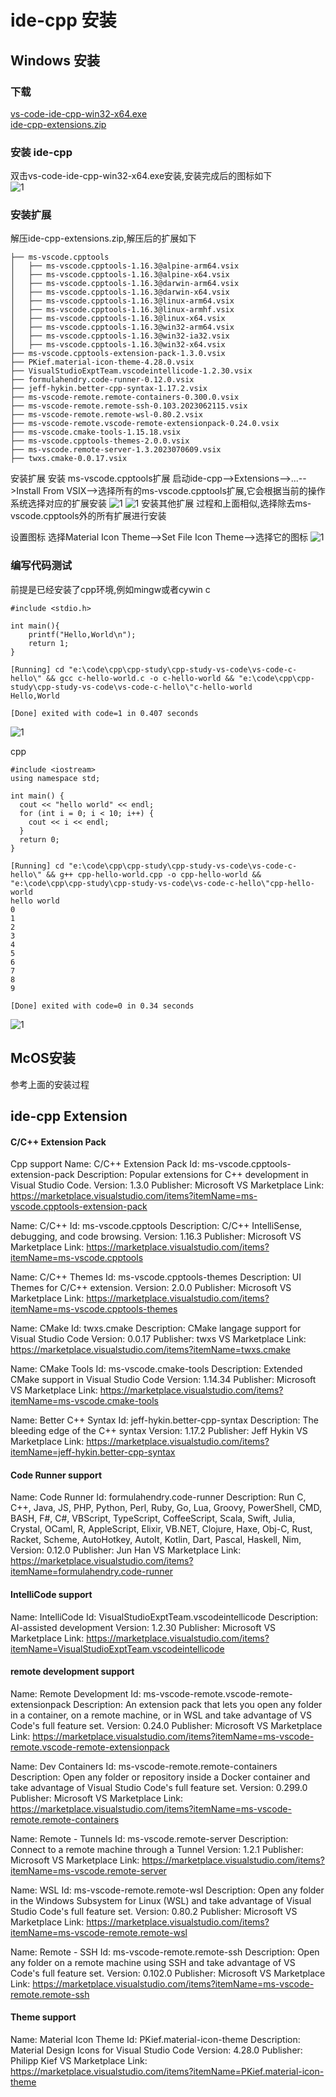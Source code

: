 # ide-cpp 安装
## Windows 安装
### 下载
[vs-code-ide-cpp-win32-x64.exe](https://github.com/ppntai/vscode-ide/releases/download/ide-cpp-v1.0.0/vs-code-ide-cpp-win32-x64.exe)  
[ide-cpp-extensions.zip](https://github.com/ppntai/vscode-ide/releases/download/ide-cpp-v1.0.0/ide-cpp-extensions.zip)

### 安装 ide-cpp
双击vs-code-ide-cpp-win32-x64.exe安装,安装完成后的图标如下  
![1](/01_ide-cpp/01/2.jpg)

### 安装扩展
解压ide-cpp-extensions.zip,解压后的扩展如下
```
├── ms-vscode.cpptools
│   ├── ms-vscode.cpptools-1.16.3@alpine-arm64.vsix
│   ├── ms-vscode.cpptools-1.16.3@alpine-x64.vsix
│   ├── ms-vscode.cpptools-1.16.3@darwin-arm64.vsix
│   ├── ms-vscode.cpptools-1.16.3@darwin-x64.vsix
│   ├── ms-vscode.cpptools-1.16.3@linux-arm64.vsix
│   ├── ms-vscode.cpptools-1.16.3@linux-armhf.vsix
│   ├── ms-vscode.cpptools-1.16.3@linux-x64.vsix
│   ├── ms-vscode.cpptools-1.16.3@win32-arm64.vsix
│   ├── ms-vscode.cpptools-1.16.3@win32-ia32.vsix
│   ├── ms-vscode.cpptools-1.16.3@win32-x64.vsix
├── ms-vscode.cpptools-extension-pack-1.3.0.vsix
├── PKief.material-icon-theme-4.28.0.vsix
├── VisualStudioExptTeam.vscodeintellicode-1.2.30.vsix
├── formulahendry.code-runner-0.12.0.vsix
├── jeff-hykin.better-cpp-syntax-1.17.2.vsix
├── ms-vscode-remote.remote-containers-0.300.0.vsix
├── ms-vscode-remote.remote-ssh-0.103.2023062115.vsix
├── ms-vscode-remote.remote-wsl-0.80.2.vsix
├── ms-vscode-remote.vscode-remote-extensionpack-0.24.0.vsix
├── ms-vscode.cmake-tools-1.15.18.vsix
├── ms-vscode.cpptools-themes-2.0.0.vsix
├── ms-vscode.remote-server-1.3.2023070609.vsix
├── twxs.cmake-0.0.17.vsix
```
安装扩展
安装 ms-vscode.cpptools扩展
启动ide-cpp-->Extensions-->...-->Install From VSIX-->选择所有的ms-vscode.cpptools扩展,它会根据当前的操作系统选择对应的扩展安装
![1](/01_ide-cpp/01/1.jpg)
![1](/01_ide-cpp/01/3.jpg)
安装其他扩展
过程和上面相似,选择除去ms-vscode.cpptools外的所有扩展进行安装

设置图标
选择Material Icon Theme-->Set File Icon Theme-->选择它的图标
![1](/01_ide-cpp/01/4.jpg)

### 编写代码测试
前提是已经安装了cpp环境,例如mingw或者cywin
c
```
#include <stdio.h>

int main(){
    printf("Hello,World\n");
    return 1;
}
```

```
[Running] cd "e:\code\cpp\cpp-study\cpp-study-vs-code\vs-code-c-hello\" && gcc c-hello-world.c -o c-hello-world && "e:\code\cpp\cpp-study\cpp-study-vs-code\vs-code-c-hello\"c-hello-world
Hello,World

[Done] exited with code=1 in 0.407 seconds
```
![1](/01_ide-cpp/01/5.jpg)

cpp
```
#include <iostream>
using namespace std;

int main() {
  cout << "hello world" << endl;
  for (int i = 0; i < 10; i++) {
    cout << i << endl;
  }
  return 0;
}
```
```
[Running] cd "e:\code\cpp\cpp-study\cpp-study-vs-code\vs-code-c-hello\" && g++ cpp-hello-world.cpp -o cpp-hello-world && "e:\code\cpp\cpp-study\cpp-study-vs-code\vs-code-c-hello\"cpp-hello-world
hello world
0
1
2
3
4
5
6
7
8
9

[Done] exited with code=0 in 0.34 seconds
```

![1](/01_ide-cpp/01/6.jpg)

## McOS安装
参考上面的安装过程
## ide-cpp Extension
#### C/C++ Extension Pack
Cpp support
Name: C/C++ Extension Pack
Id: ms-vscode.cpptools-extension-pack
Description: Popular extensions for C++ development in Visual Studio Code.
Version: 1.3.0
Publisher: Microsoft
VS Marketplace Link: https://marketplace.visualstudio.com/items?itemName=ms-vscode.cpptools-extension-pack

Name: C/C++
Id: ms-vscode.cpptools
Description: C/C++ IntelliSense, debugging, and code browsing.
Version: 1.16.3
Publisher: Microsoft
VS Marketplace Link: https://marketplace.visualstudio.com/items?itemName=ms-vscode.cpptools

Name: C/C++ Themes
Id: ms-vscode.cpptools-themes
Description: UI Themes for C/C++ extension.
Version: 2.0.0
Publisher: Microsoft
VS Marketplace Link: https://marketplace.visualstudio.com/items?itemName=ms-vscode.cpptools-themes

Name: CMake
Id: twxs.cmake
Description: CMake langage support for Visual Studio Code
Version: 0.0.17
Publisher: twxs
VS Marketplace Link: https://marketplace.visualstudio.com/items?itemName=twxs.cmake

Name: CMake Tools
Id: ms-vscode.cmake-tools
Description: Extended CMake support in Visual Studio Code
Version: 1.14.34
Publisher: Microsoft
VS Marketplace Link: https://marketplace.visualstudio.com/items?itemName=ms-vscode.cmake-tools

Name: Better C++ Syntax
Id: jeff-hykin.better-cpp-syntax
Description: The bleeding edge of the C++ syntax
Version: 1.17.2
Publisher: Jeff Hykin
VS Marketplace Link: https://marketplace.visualstudio.com/items?itemName=jeff-hykin.better-cpp-syntax

#### Code Runner support
Name: Code Runner
Id: formulahendry.code-runner
Description: Run C, C++, Java, JS, PHP, Python, Perl, Ruby, Go, Lua, Groovy, PowerShell, CMD, BASH, F#, C#, VBScript, TypeScript, CoffeeScript, Scala, Swift, Julia, Crystal, OCaml, R, AppleScript, Elixir, VB.NET, Clojure, Haxe, Obj-C, Rust, Racket, Scheme, AutoHotkey, AutoIt, Kotlin, Dart, Pascal, Haskell, Nim,
Version: 0.12.0
Publisher: Jun Han
VS Marketplace Link: https://marketplace.visualstudio.com/items?itemName=formulahendry.code-runner

#### IntelliCode support
Name: IntelliCode
Id: VisualStudioExptTeam.vscodeintellicode
Description: AI-assisted development
Version: 1.2.30
Publisher: Microsoft VS Marketplace
Link: https://marketplace.visualstudio.com/items?itemName=VisualStudioExptTeam.vscodeintellicode


#### remote development support
Name: Remote Development
Id: ms-vscode-remote.vscode-remote-extensionpack
Description: An extension pack that lets you open any folder in a container, on a remote machine, or in WSL and take advantage of VS Code's full feature set.
Version: 0.24.0
Publisher: Microsoft
VS Marketplace Link: https://marketplace.visualstudio.com/items?itemName=ms-vscode-remote.vscode-remote-extensionpack


Name: Dev Containers
Id: ms-vscode-remote.remote-containers
Description: Open any folder or repository inside a Docker container and take advantage of Visual Studio Code's full feature set.
Version: 0.299.0
Publisher: Microsoft
VS Marketplace Link: https://marketplace.visualstudio.com/items?itemName=ms-vscode-remote.remote-containers

Name: Remote - Tunnels
Id: ms-vscode.remote-server
Description: Connect to a remote machine through a Tunnel
Version: 1.2.1
Publisher: Microsoft
VS Marketplace Link: https://marketplace.visualstudio.com/items?itemName=ms-vscode.remote-server

Name: WSL
Id: ms-vscode-remote.remote-wsl
Description: Open any folder in the Windows Subsystem for Linux (WSL) and take advantage of Visual Studio Code's full feature set.
Version: 0.80.2
Publisher: Microsoft
VS Marketplace Link: https://marketplace.visualstudio.com/items?itemName=ms-vscode-remote.remote-wsl

Name: Remote - SSH
Id: ms-vscode-remote.remote-ssh
Description: Open any folder on a remote machine using SSH and take advantage of VS Code's full feature set.
Version: 0.102.0
Publisher: Microsoft
VS Marketplace Link: https://marketplace.visualstudio.com/items?itemName=ms-vscode-remote.remote-ssh


#### Theme support
Name: Material Icon Theme
Id: PKief.material-icon-theme
Description: Material Design Icons for Visual Studio Code
Version: 4.28.0
Publisher: Philipp Kief
VS Marketplace Link: https://marketplace.visualstudio.com/items?itemName=PKief.material-icon-theme
